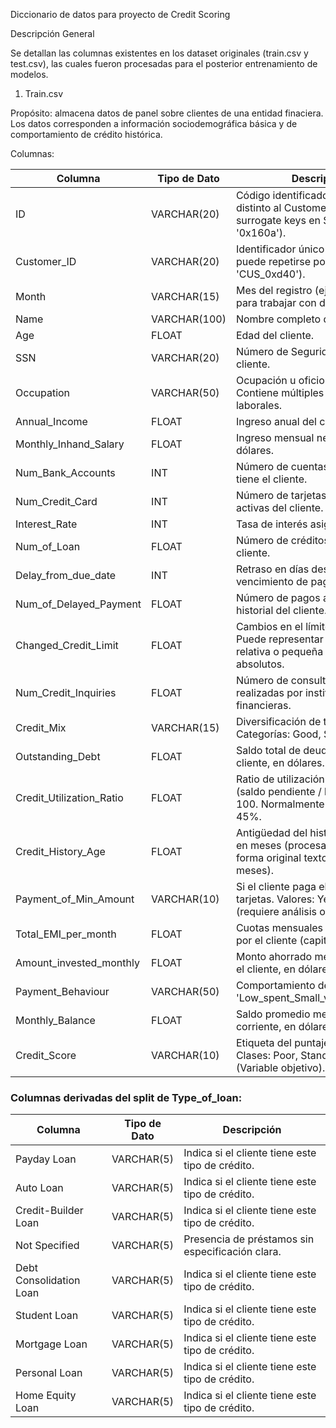 Diccionario de datos para proyecto de Credit Scoring

Descripción General

Se detallan las columnas existentes en los dataset originales (train.csv y test.csv), las cuales fueron procesadas para el posterior entrenamiento de modelos.

1. Train.csv

Propósito: almacena datos de panel sobre clientes de una entidad finaciera. Los datos corresponden a información sociodemográfica básica y de comportamiento de crédito histórica.

Columnas:

| Columna | Tipo de Dato | Descripción |
| --- | --- | --- |
| ID | VARCHAR(20) | Código identificador del registro, distinto al Customer_ID. Similar a surrogate keys en SQL (ej: '0x160a'). |
| Customer_ID | VARCHAR(20) | Identificador único del cliente, que puede repetirse por mes (ej: 'CUS_0xd40'). |
| Month | VARCHAR(15) | Mes del registro (ej: 'August'). Útil para trabajar con datos de panel. |
| Name | VARCHAR(100) | Nombre completo del cliente. |
| Age | FLOAT | Edad del cliente. |
| SSN | VARCHAR(20) | Número de Seguridad Social del cliente. |
| Occupation | VARCHAR(50) | Ocupación u oficio del cliente. Contiene múltiples categorías laborales. |
| Annual_Income | FLOAT | Ingreso anual del cliente en dólares. |
| Monthly_Inhand_Salary | FLOAT | Ingreso mensual neto del cliente, en dólares. |
| Num_Bank_Accounts | INT | Número de cuentas bancarias que tiene el cliente. |
| Num_Credit_Card | INT | Número de tarjetas de crédito activas del cliente. |
| Interest_Rate | INT | Tasa de interés asignada al cliente. |
| Num_of_Loan | FLOAT | Número de créditos vigentes del cliente. |
| Delay_from_due_date | INT | Retraso en días desde la fecha de vencimiento de pago. |
| Num_of_Delayed_Payment | FLOAT | Número de pagos atrasados en el historial del cliente. |
| Changed_Credit_Limit | FLOAT | Cambios en el límite de crédito. Puede representar una variación relativa o pequeña en términos absolutos. |
| Num_Credit_Inquiries | FLOAT | Número de consultas de crédito realizadas por instituciones financieras. |
| Credit_Mix | VARCHAR(15) | Diversificación de tipos de crédito. Categorías: Good, Standard, Bad. |
| Outstanding_Debt | FLOAT | Saldo total de deuda pendiente del cliente, en dólares. |
| Credit_Utilization_Ratio | FLOAT | Ratio de utilización de crédito: (saldo pendiente / límite total) * 100. Normalmente entre 25% y 45%. |
| Credit_History_Age | FLOAT | Antigüedad del historial crediticio en meses (procesado desde su forma original texto con años y meses). |
| Payment_of_Min_Amount | VARCHAR(10) | Si el cliente paga el mínimo en sus tarjetas. Valores: Yes, No, NM (requiere análisis o limpieza). |
| Total_EMI_per_month | FLOAT | Cuotas mensuales totales pagadas por el cliente (capital + intereses). |
| Amount_invested_monthly | FLOAT | Monto ahorrado mensualmente por el cliente, en dólares. |
| Payment_Behaviour | VARCHAR(50) | Comportamiento de pago. Ej: 'Low_spent_Small_value_payments'. |
| Monthly_Balance | FLOAT | Saldo promedio mensual en cuenta corriente, en dólares. |
| Credit_Score | VARCHAR(10) | Etiqueta del puntaje crediticio. Clases: Poor, Standard, Good. (Variable objetivo). |

### Columnas derivadas del split de Type_of_loan:

| Columna | Tipo de Dato | Descripción |
| --- | --- | --- |
| Payday Loan | VARCHAR(5) | Indica si el cliente tiene este tipo de crédito. |
| Auto Loan | VARCHAR(5) | Indica si el cliente tiene este tipo de crédito. |
| Credit-Builder Loan | VARCHAR(5) | Indica si el cliente tiene este tipo de crédito. |
| Not Specified | VARCHAR(5) | Presencia de préstamos sin especificación clara. |
| Debt Consolidation Loan | VARCHAR(5) | Indica si el cliente tiene este tipo de crédito. |
| Student Loan | VARCHAR(5) | Indica si el cliente tiene este tipo de crédito. |
| Mortgage Loan | VARCHAR(5) | Indica si el cliente tiene este tipo de crédito. |
| Personal Loan | VARCHAR(5) | Indica si el cliente tiene este tipo de crédito. |
| Home Equity Loan | VARCHAR(5) | Indica si el cliente tiene este tipo de crédito. |
